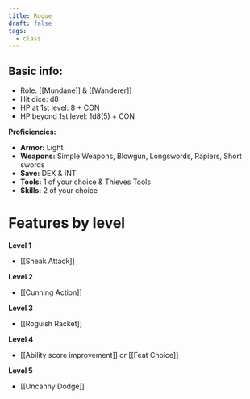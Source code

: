 ```yaml
---
title: Rogue
draft: false
tags:
  - class
---
```

## Basic info:

- Role: [[Mundane]] & [[Wanderer]]
- Hit dice: d8
- HP at 1st level: 8 + CON
- HP beyond 1st level: 1d8(5) + CON

**Proficiencies:**
- **Armor:** Light
- **Weapons:** Simple Weapons, Blowgun, Longswords, Rapiers, Short swords
- **Save:** DEX & INT
- **Tools:** 1 of your choice & Thieves Tools
- **Skills:** 2 of your choice

# Features by level
**Level 1**
- [[Sneak Attack]]

**Level 2**
- [[Cunning Action]]

**Level 3**
- [[Roguish Racket]]

**Level 4**
- [[Ability score improvement]] or [[Feat Choice]]

**Level 5**
- [[Uncanny Dodge]]

